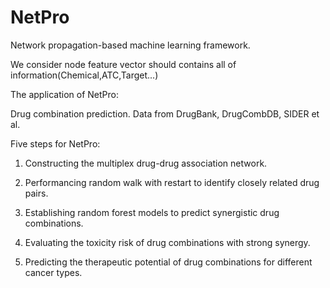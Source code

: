 # NetPro

Network propagation-based machine learning framework.

We consider node feature vector should contains all of information(Chemical,ATC,Target...)

The application of NetPro:

Drug combination prediction.  Data from DrugBank, DrugCombDB, SIDER et al.

Five steps for NetPro:

1.  Constructing the multiplex drug-drug association network.

2.  Performancing random walk with restart to identify closely related drug pairs.

3.  Establishing random  forest models to predict synergistic drug combinations.

4.  Evaluating the toxicity risk of drug combinations with strong synergy.

5.  Predicting the therapeutic potential of drug combinations for different cancer types.
